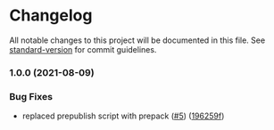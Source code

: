 # Changelog

All notable changes to this project will be documented in this file. See [standard-version](https://github.com/conventional-changelog/standard-version) for commit guidelines.


### 1.0.0 (2021-08-09)


### Bug Fixes

* replaced prepublish script with prepack ([#5](https://github.com/MapColonies/export-interfaces/issues/5)) ([196259f](https://github.com/MapColonies/export-interfaces/commit/196259f77cca41c45a9723c04da0d83b7555145b))
